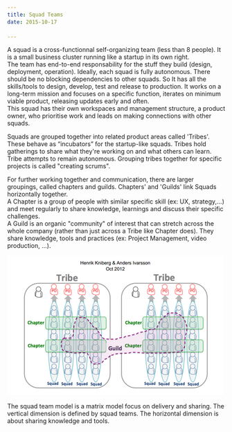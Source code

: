 ```yaml
---
title: Squad Teams
date: 2015-10-17

---
```


A squad is a cross-functionnal self-organizing team (less than 8 people). It is a small business cluster running like a startup in its own right.    
The team has end-to-end responsability for the stuff they build (design, deployment, operation). Ideally, each squad is fully autonomous. There should be no blocking dependencies to other squads. So It has all the skills/tools to design, develop, test and release to production.
It works on a long-term mission and focuses on a specific function, iterates on minimum viable product, releasing updates early and often.  
This squad has their own workspaces and management structure, a product owner, who prioritise work and leads on making connections with other squads.  

Squads are grouped together into related product areas called 'Tribes'. These behave as “incubators” for the startup-like squads. Tribes hold gatherings to share what they're working on and what others can learn.
Tribe attempts to remain autonomous. Grouping tribes together for specific projects is called "creating scrums".

For further working together and communication, there are larger groupings, called chapters and guilds. Chapters' and 'Guilds' link Squads horizontally together.  
A Chapter is a group of people with similar specific skill (ex: UX, strategy,...) and meet regularly to share knowledge, learnings and discuss their specific challenges.    
A Guild is an organic "community" of interest that can stretch across the whole company (rather than just across a Tribe like Chapter does). They share knowledge, tools and practices (ex: Project Management, video production, ...).  

![png](figure/squad_teams.png)

The squad team model is a matrix model focus on delivery and sharing. The vertical dimension is defined by squad teams. The horizontal dimension is about sharing knowledge and tools.


<!-- Sources:
http://www.onlydeadfish.co.uk/only_dead_fish/2014/01/scaling-agile-at-spotify.html
-->
